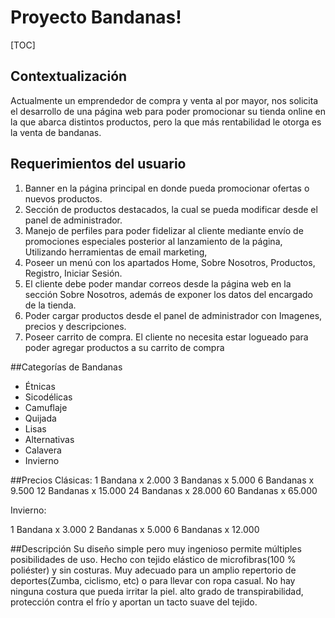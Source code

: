 Proyecto Bandanas!
===================

[TOC]

## Contextualización
Actualmente un emprendedor de compra y venta al por mayor, nos solicita el desarrollo de una página web para poder promocionar su tienda online en la que abarca distintos productos, pero la que más rentabilidad le otorga es la venta de bandanas.

## Requerimientos del usuario

 1. Banner en la página principal en donde pueda promocionar ofertas o nuevos productos.
 2. Sección de productos destacados, la cual se pueda modificar desde el panel de administrador.
 3. Manejo de perfiles para poder fidelizar al cliente mediante envío de promociones especiales posterior al lanzamiento de la página, Utilizando herramientas de email marketing,
 4. Poseer un menú con los apartados Home, Sobre Nosotros, Productos, Registro, Iniciar Sesión.
 5. El cliente debe poder mandar correos desde la página web en la sección Sobre Nosotros, además de exponer los datos del encargado de la tienda.
 6. Poder cargar productos desde el panel de administrador con Imagenes, precios y descripciones.
 7. Poseer carrito de compra. El cliente no necesita estar logueado para poder agregar productos a su carrito de compra

##Categorías de Bandanas

 - Étnicas
 - Sicodélicas
 - Camuflaje
 - Quijada
 - Lisas
 - Alternativas
 - Calavera
 - Invierno

##Precios
Clásicas:
1 Bandana  x 2.000 
3 Bandanas 	x 5.000
6 Bandanas x 9.500
12 Bandanas x 15.000
24 Bandanas x 28.000
60 Bandanas x 65.000

Invierno:

1 Bandana x 3.000
2 Bandanas x 5.000
6 Bandanas x 12.000




##Descripción
Su diseño simple pero muy ingenioso permite múltiples posibilidades de uso. 
Hecho con tejido elástico de microfibras(100 % poliéster) y sin costuras. 
Muy adecuado para un amplio repertorio de deportes(Zumba, ciclismo, etc) o para llevar con ropa casual.
No hay ninguna costura que pueda irritar la piel.
alto grado de transpirabilidad, protección contra el frío y aportan un tacto suave del tejido.

